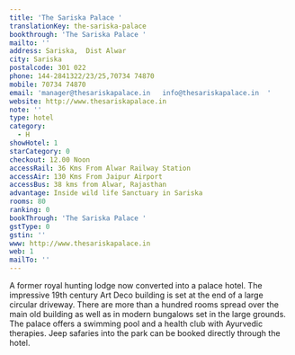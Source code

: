 ```yaml
---
title: 'The Sariska Palace '
translationKey: the-sariska-palace
bookthrough: 'The Sariska Palace '
mailto: ''
address: Sariska,  Dist Alwar
city: Sariska
postalcode: 301 022
phone: 144-2841322/23/25,70734 74870
mobile: 70734 74870
email: 'manager@thesariskapalace.in   info@thesariskapalace.in  '
website: http://www.thesariskapalace.in
note: ''
type: hotel
category:
  - H
showHotel: 1
starCategory: 0
checkout: 12.00 Noon
accessRail: 36 Kms From Alwar Railway Station
accessAir: 130 Kms From Jaipur Airport
accessBus: 38 kms from Alwar, Rajasthan
advantage: Inside wild life Sanctuary in Sariska
rooms: 80
ranking: 0
bookThrough: 'The Sariska Palace '
gstType: 0
gstin: ''
www: http://www.thesariskapalace.in
web: 1
mailTo: ''
---
```







A former royal hunting lodge now converted into a palace hotel. The impressive 19th century Art Deco building is set at the end of a large circular driveway. There are more than a hundred rooms spread over the main old building as well as in modern bungalows set in the large grounds. The palace offers a swimming pool and a health club with Ayurvedic therapies. Jeep safaries into the park can be booked directly through the hotel.